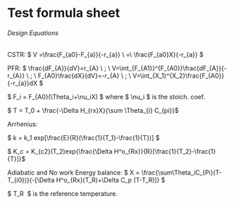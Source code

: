 # Test formula sheet 

###### Design Equations 


CSTR: $ V =\frac{F_{a0}-F_{a}}{-r_{a}} \ =\ \frac{F_{a0}X}{-r_{a}}  $



PFR: $ \frac{dF_{A}}{dV}=r_{A} \ ; \  V=\int_{F_{A1}}^{F_{A0}}\frac{dF_{A}}{-r_{A}} \ ; \ F_{A0}\frac{dX}{dV}=-r_{A} \ ;  \ V=\int_{X_1}^{X_2}\frac{F_{A0}}{-r_{a}}dX $

 $ F_i = F_{A0}(\Theta_i+\nu_iX) $ where $ \nu_i $ is the stoich. coef. 

$ T = T_0 + \frac{-\Delta H_{rx}X}{\sum \Theta_{i} C_{pi}}$



Arrhenius:

$ k = k_1 exp[\frac{E}{R}(\frac{1}{T_1}-\frac{1}{T})] $

$ K_c = K_{c2}(T_2)exp{\frac{\Delta H^o_{Rx}}{R}[\frac{1}{T_2}-\frac{1}{T}]}$

 Adiabatic and No work Energy balance: $ X = \frac{\sum\Theta_iC_{Pi}(T-T_{i0})}{-[\Delta H^o_{Rx}(T_R)+\Delta C_p (T-T_R)]} $



$ T_R  $ is the reference temperature. 